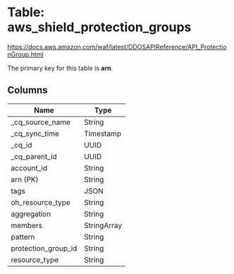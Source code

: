# Table: aws_shield_protection_groups

https://docs.aws.amazon.com/waf/latest/DDOSAPIReference/API_ProtectionGroup.html

The primary key for this table is **arn**.



## Columns
| Name          | Type          |
| ------------- | ------------- |
|_cq_source_name|String|
|_cq_sync_time|Timestamp|
|_cq_id|UUID|
|_cq_parent_id|UUID|
|account_id|String|
|arn (PK)|String|
|tags|JSON|
|oh_resource_type|String|
|aggregation|String|
|members|StringArray|
|pattern|String|
|protection_group_id|String|
|resource_type|String|